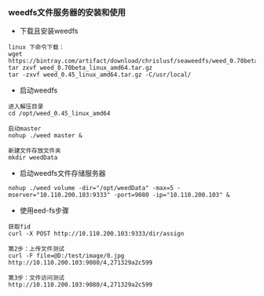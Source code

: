 
### weedfs文件服务器的安装和使用

* 下载且安装weedfs

```
linux 下命令下载：
wget https://bintray.com/artifact/download/chrislusf/seaweedfs/weed_0.70beta_linux_amd64.tar.gz
tar zxvf weed_0.70beta_linux_amd64.tar.gz
tar -zxvf weed_0.45_linux_amd64.tar.gz -C/usr/local/
```

* 启动weedfs
```
进入解压目录
cd /opt/weed_0.45_linux_amd64

启动master
nohup ./weed master &

新建文件存放文件夹
mkdir weedData
```

* 启动weedfs文件存储服务器
```
nohup ./weed volume -dir="/opt/weedData" -max=5 -mserver="10.110.200.103:9333" -port=9080 -ip="10.110.200.103" &
```

* 使用eed-fs步骤

```
获取fid
curl -X POST http://10.110.200.103:9333/dir/assign
```

```
第2步：上传文件测试
curl -F file=@D:/test/image/0.jpg http://10.110.200.103:9080/4,271329a2c599
```

```
第3步：文件访问测试
http://10.110.200.103:9080/4,271329a2c599
```
